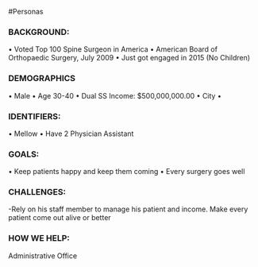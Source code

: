 

#Personas


###	BACKGROUND:
•	Voted Top 100 Spine Surgeon in America
•	American Board of Orthopaedic Surgery, July 2009
•	Just got engaged in 2015 (No Children)

###	DEMOGRAPHICS
•	Male
•	Age 30-40
•	Dual SS Income: $500,000,000.00
•	City
•	
###	IDENTIFIERS:
•	Mellow
•	Have 2 Physician Assistant

###	GOALS:
•	Keep patients happy and keep them coming
•	Every surgery goes well

###	CHALLENGES:
-Rely on his staff member to manage his patient and income. 
Make every patient come out alive or better

###	HOW WE HELP: 
Administrative Office

